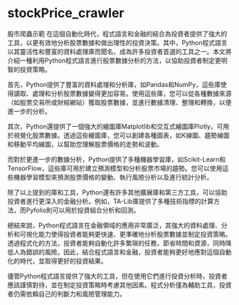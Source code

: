 # stockPrice_crawler
股市爬蟲示範
在這個自動化時代，程式語言和金融的結合為投資者提供了強大的工具，以更有效地分析股票數據和做出理性的投資決策。其中，Python程式語言以其靈活性和豐富的資料處理庫而聞名，成為許多投資者首選的工具之一。本文將介紹一種利用Python程式語言進行股票數據分析的方法，以協助投資者制定更明智的投資策略。

首先，Python提供了豐富的資料處理和分析庫，如Pandas和NumPy，這些庫使得讀取、處理和分析股票數據變得更加容易。使用這些庫，您可以從各種數據來源（如股票交易所或財經網站）獲取股票數據，並進行數據清理、整理和轉換，以便進一步的分析。

其次，Python還提供了一個強大的繪圖庫Matplotlib和交互式繪圖庫Plotly，可用於視覺化股票數據。透過這些繪圖庫，您可以創建各種圖表，如K線圖、趨勢線圖和移動平均線圖，以幫助您理解股票價格的走勢和波動。

而對於更進一步的數據分析，Python提供了多種機器學習庫，如Scikit-Learn和TensorFlow，這些庫可用於建立預測模型和分析股票市場的趨勢。您可以使用這些機器學習模型來預測股票價格的變動、執行風險分析以及進行統計分析。

除了以上提到的庫和工具，Python還有許多其他擴展庫和第三方工具，可以協助投資者進行更深入的金融分析。例如，TA-Lib庫提供了多種技術指標的計算方法，而Pyfolio則可以用於投資組合分析和回測。

總結來說，Python程式語言在金融領域的應用非常廣泛，其強大的資料處理、分析和可視化能力使得投資者能夠更快速、更準確地分析股票數據並制定投資策略。透過程式化的方法，投資者能夠自動化許多繁瑣的任務，節省時間和資源，同時降低人為錯誤的風險。因此，結合程式語言和金融，投資者能夠更好地應對這個自動化的時代，並取得更好的投資結果。

儘管Python程式語言提供了強大的工具，但在使用它們進行投資分析時，投資者應該謹慎對待，並在制定投資策略時考慮其他因素。程式分析僅為輔助工具，投資者仍需依賴自己的判斷力和風險管理能力。





